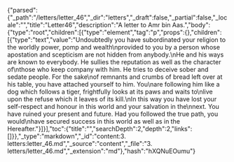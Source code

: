 {"parsed":{"_path":"/letters/letter_46","_dir":"letters","_draft":false,"_partial":false,"_locale":"","title":"Letter46","description":"A letter to Amr bin Aas.","body":{"type":"root","children":[{"type":"element","tag":"p","props":{},"children":[{"type":"text","value":"Undoubtedly you have subordinated your religion to the worldly power, pomp and wealth\nprovided to you by a person whose apostation and scepticism are not hidden from anybody.\nHe and his ways are known to everybody. He sullies the reputation as well as the character of\nthose who keep company with him. He tries to deceive sober and sedate people. For the sake\nof remnants and crumbs of bread left over at his table, you have attached yourself to him. You\nare following him like a dog which follows a tiger, frightfully looks at its paws and waits to\nlive upon the refuse which it leaves of its kill.\nIn this way you have lost your self-respect and honour in this world and your salvation in the\nnext. You have ruined your present and future. Had you followed the true path, you would\nhave secured success in this world as well as in the Hereafter."}]}],"toc":{"title":"","searchDepth":2,"depth":2,"links":[]}},"_type":"markdown","_id":"content:3. letters:letter_46.md","_source":"content","_file":"3. letters/letter_46.md","_extension":"md"},"hash":"hXQNuEOumu"}